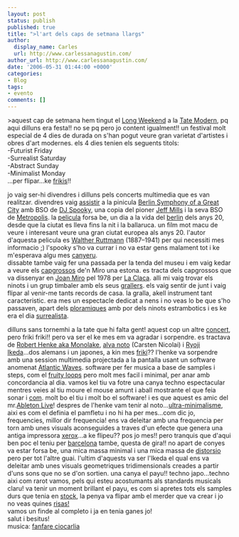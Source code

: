 ```yaml
---
layout: post
status: publish
published: true
title: ">l'art dels caps de setmana llargs"
author:
  display_name: Carles
  url: http://www.carlessanagustin.com/
author_url: http://www.carlessanagustin.com/
date: '2006-05-31 01:44:00 +0000'
categories:
- Blog
tags:
- evento
comments: []
---
```

<p>>aquest cap de setmana hem tingut el <a href="http://www.tate.org.uk/modern/eventseducation/musicperform/ubsopeningsthelongweekendnew.htm" target="_blank">Long Weekend</a> a la <a href="http://www.tate.org.uk/" target="_blank">Tate Modern</a>, pq aqui dilluns era festa!! no se pq pero jo content igualment!! un festival molt especial de 4 dies de durada on s'han pogut veure gran varietat d'artistes i obres d'art modernes. els 4 dies tenien els seguents titols:<br />-Futurist Friday<br />-Surrealist Saturday<br />-Abstract Sunday<br />-Minimalist Monday<br />...per flipar...ke <a href="http://www.orgullofriki.com/" target="_blank">frikis</a>!!</p>
<p><a href="http://www.forma.org.uk/artists/artists_carsten.htm"><img src="http://www.tate.org.uk/images/cms/5600alva_noto_xerrox_thumb.jpg" alt="" border="0" /></a><br />jo vaig ser-hi divendres i dilluns pels concerts multimedia que es van realitzar. divendres vaig <a href="http://www.tate.org.uk/modern/eventseducation/musicperform/berlinsymphonyofagreatcityaccompaniedlivebydjspooky5660.htm" target="_blank">assistir</a> a la pinicula <a href="http://www.filmposter-archiv.de/filmplakat/1927/berlin_gr.jpg" target="_blank">Berlin Symphony of a Great City</a> amb BSO de <a href="http://djspooky.com/" target="_blank">DJ Spooky</a>, una copia del pioner <a href="http://www.outlar.com/images/artists/JeffMills1.jpg" target="_blank">Jeff Mills</a> i la seva BSO de <a href="http://media.film.ru/german2003/Metropolis/metropolis_001.jpg" target="_blank">Metropolis</a>. la <a href="http://www.sensesofcinema.com/contents/cteq/00/5/berlin.html" target="_blank">pelicula</a> forsa be, un dia a la vida del <a href="http://www.danofsky.com/Pictures/Berlin/east-west1.jpg" target="_blank">berlin</a> dels anys 20, desde que la ciutat es lleva fins la nit i la ballaruca. un film mot macu de veure i interesant veure una gran ciutat europea als anys 20. l'autor d'aquesta pelicula es <a href="http://www.deutsches-filminstitut.de/dt2tp0051.htm" target="_blank">Walther Ruttmann</a> (1887&ndash;1941) per qui necessiti mes informacio ;) l'spooky s'ho va currar i no va estar gens malament tot i ke m'esperava algu mes <a href="http://upload.wikimedia.org/wikipedia/commons/thumb/f/f1/Canya_cervesa2.jpg/150px-Canya_cervesa2.jpg" target="_blank">canyeru</a>.<br />dissabte tambe vaig fer una passada per la tenda del museu i em vaig kedar a veure els <a href="http://www.tate.org.uk/modern/eventseducation/musicperform/joanmirosgrotesquepuppetsinmermaneverdiesbyjoanbaixas5665.htm" target="_blank">capgrossos</a> de'n Miro una estona. es tracta dels capgrossos que va dissenyar en <a href="http://www.artchive.com/artchive/m/miro/nocturne.jpg" target="_blank">Joan Miro</a> pel 1978 per <a href="http://www.artchive.com/artchive/m/miro/nocturne.jpg" target="_blank">La Claca</a>. alli mi vaig trovar els ninots i un grup timbaler amb els seus <a href="http://gralla.skamot.com/graf/-cerc3.JPG" target="_blank">grallers</a>. els vaig sentir de junt i vaig flipar al venir-me tants records de casa. la gralla, akell instrument tant caracteristic. era mes un espectacle dedicat a nens i no veas lo be que s'ho passaven, apart dels <a href="http://home.tiscali.be/joke1/Neap4/make%20boys%20cry.jpg" target="_blank">ploramiques</a> amb por dels ninots estrambotics i es ke era el dia <a href="http://www.iadb.org/idbamerica/images/oct04_grifo.jpg" target="_blank">surrealista</a>.</p>
<p><a href="http://www.ryojiikeda.com/"><img src="http://www.forma.org.uk/images/large/ikeda_spectraii01.jpg" alt="" border="0" /></a><br />dilluns sans tornemhi a la tate que hi falta gent! aquest cop un altre <a href="http://www.tate.org.uk/modern/eventseducation/musicperform/ultraextremeeconomyinelectronicmusicandvisualisationryojiikedaalvanotocarstennicol5672.htm" target="_blank">concert</a>, pero friki friki!! pero va ser el ke mes em va agradar i sorpendre. es tractava de <a href="http://www.experimentaclub.com/fest03/fotos/monolake.jpg" target="_blank">Robert Henke aka Monolake</a>, <a href="http://www.centrepompidou.fr/images/illustrations/M/SPE-SAFETYSCISSORSETCARSTENNICOLAI.jpg" target="_blank">alva noto</a> (Carsten Nicolai) i <a href="http://www.othermusic.com/images/news_ikeda.jpg" target="_blank">Ryoji Ikeda</a>...dos alemans i un japones, a kin mes <a href="http://humano.ya.com/diariomacarra/files/friki_playa.jpg" target="_blank">friki</a>?? l'henke va sorpendre amb una session multimedia projectada a la pantalla usant un software anomenat <a href="http://www.monolake.de/atlantic.html" target="_blank">Atlantic Waves</a>. software per fer musica a base de samples i steps, com el <a href="http://www.flstudio.com/English/frames.html" target="_blank">fruity loops</a> pero molt mes facil i minimal, per anar amb concordancia al dia. vamos kel tiu va fotre una canya techno espectacular mentres veies al tiu moure el mouse amunt i aball mostrante el que feia sonar i <a href="http://www.monolake.de/images/atlantic/atlantic_waves4_01.jpg" target="_blank">com</a>. molt bo el tiu i molt bo el software! i es que aquest es amic del mr.<a href="http://www.ableton.com/index/live/live5-tour-concept" target="_blank">Ableton Live</a>! despres de l'henke vam tenir al noto...<a href="http://www.intuitivemusic.com/tguideultraminimal.html" target="_blank">ultra-minimalisme</a>, aixi es com el definia el pamfletu i no hi ha per mes...com dic jo, frequencies, millor dir frequencia! ens va deleitar amb una frequencia per torn amb unes visuals aconseguides a traves d'un efecte que genera una antiga impressora <a href="http://www.oldcomputercollection.com/brochures/r/820.jpg" target="_blank">xerox</a>...a ke flipeu?? pos jo mes!! pero tranquis que d'aqui ben poc el teniu per <a href="http://www.barcelona-home.com/images/mapabcn.gif" target="_blank">barcelona</a> tambe, questa de gira!! no apart de conyes va estar forsa be, una mica massa minimal i una mica massa de <a href="http://www.flydv.com/piano2.jpg" target="_blank">distorsio</a> pero per tot l'altre guai. l'ultim d'aquests va ser l'Ikeda el qual ens va deleitar amb unes visuals geometriques tridimensionals creades a partir d'uns sons que no se d'on sortien. una canya el payu!! techno japo...techno aixi com rarot vamos, pels qui esteu acostumants als standards musicals claru! va tenir un moment brillant el payu, es com si apretes tots els samples durs que tenia en <a href="http://www.futuresounddesign.co.uk/graphics/wave.jpg" target="_blank">stock</a>, la penya va flipar amb el merder que va crear i jo no veas quines <a href="http://static.flickr.com/26/59663648_1bde7992e4_o.jpg" target="_blank">risas!</a><br />vamos un finde al completo i ja en tenia ganes jo!<br />salut i besitus!<br />musica: <a href="http://www.fanfare-ciocarlia.com/" target="_blank">fanfare ciocarlia</a></p>
